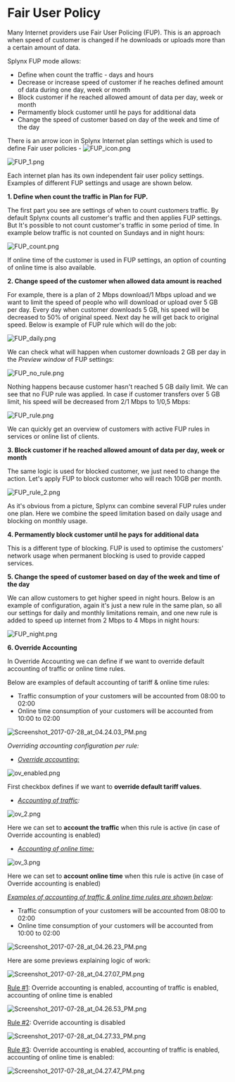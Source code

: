 Fair User Policy
================

Many Internet providers use Fair User Policing (FUP). This is an approach when speed of customer is changed if he downloads or uploads more than a certain amount of data.

Splynx FUP mode allows:

* Define when count the traffic - days and hours
* Decrease or increase speed of customer if he reaches defined amount of data during one day, week or month
* Block customer if he reached allowed amount of data per day, week or month
* Permamently block customer until he pays for additional data
* Change the speed of customer based on day of the week and time of the day  

There is an arrow icon in Splynx Internet plan settings which is used to define Fair user policies - ![FUP_icon.png](FUP_icon.png)

![FUP_1.png](FUP_1.png)

Each internet plan has its own independent fair user policy settings. Examples of different FUP settings and usage are shown below.

**1. Define when count the traffic in Plan for FUP.**

The first part you see are settings of when to count customers traffic. By default Splynx counts all customer's traffic and then applies FUP settings. But It's possible to not count customer's traffic in some period of time. In example below traffic is not counted on Sundays and in night hours:

![FUP_count.png](FUP_count.png)

If online time of the customer is used in FUP settings, an option of counting of online time is also available.

**2. Change speed of the customer when allowed **data** amount is reached**

For example, there is a plan of 2 Mbps download/1 Mbps upload and we want to limit the speed of people who will download or upload over 5 GB per day. Every day when customer downloads 5 GB, his speed will be decreased to 50% of original speed. Next day he will get back to original speed. Below is example of FUP rule which will do the job:

![FUP_daily.png](FUP_daily.png)

We can check what will happen when customer downloads 2 GB per day in the _Preview window_ of FUP settings:

![FUP_no_rule.png](FUP_no_rule.png)

Nothing happens because customer hasn't reached 5 GB daily limit. We can see that no FUP rule was applied. In case if customer transfers over 5 GB limit, his speed will be decreased from 2/1 Mbps to 1/0,5 Mbps:

![FUP_rule.png](FUP_rule.png)

We can quickly get an overview of customers with active FUP rules in services or online list of clients.

**3. Block customer if he reached allowed amount of data per day, week or month**

The same logic is used for blocked customer, we just need to change the action. Let's apply FUP to block customer who will reach 10GB per month.

![FUP_rule_2.png](FUP_rule_2.png)

As it's obvious from a picture, Splynx can combine several FUP rules under one plan. Here we combine the speed limitation based on daily usage and blocking on monthly usage.

**4. Permamently block customer until he pays for additional data**

This is a different type of blocking. FUP is used to optimise the customers' network usage when permanent blocking is used to provide capped services.

**5. Change the speed of customer based on day of the week and time of the day**

We can allow customers to get higher speed in night hours. Below is an example of configuration, again it's just a new rule in the same plan, so all our settings for daily and monthly limitations remain, and one new rule is added to speed up internet from 2 Mbps to 4 Mbps in night hours:

![FUP_night.png](FUP_night.png)

**6. Override Accounting**

In Override Accounting we can define if we want to override default accounting of traffic or online time rules.

Below are examples of default accounting of tariff & online time rules:

* Traffic consumption of your customers will be accounted from 08:00 to 02:00
* Online time consumption of your customers will be accounted from 10:00 to 02:00

![Screenshot_2017-07-28_at_04.24.03_PM.png](Screenshot_2017-07-28_at_04.24.03_PM.png)

_Overriding accounting configuration per rule:_

* _<u>Override accounting:</u>_

![ov_enabled.png](ov_enabled.png)

First checkbox defines if we want to **override default tariff values**.

* _<u>Accounting of traffic</u>:_

![ov_2.png](ov_2.png)

Here we can set to **account the traffic** when this rule is active (in case of Override accounting is enabled)

* _<u>Accounting of online time:</u>_

![ov_3.png](ov_3.png)

Here we can set to **account online time** when this rule is active (in case of Override accounting is enabled)

_<u>Examples of accounting of traffic & online time rules are shown below</u>_:

* Traffic consumption of your customers will be accounted from 08:00 to 02:00
* Online time consumption of your customers will be accounted from 10:00 to 02:00

![Screenshot_2017-07-28_at_04.26.23_PM.png](Screenshot_2017-07-28_at_04.26.23_PM.png)

Here are some previews explaining logic of work:

![Screenshot_2017-07-28_at_04.27.07_PM.png](Screenshot_2017-07-28_at_04.27.07_PM.png)

<u>Rule #1</u>: Override accounting is enabled, accounting of traffic is enabled, accounting of online time is enabled

![Screenshot_2017-07-28_at_04.26.53_PM.png](Screenshot_2017-07-28_at_04.26.53_PM.png)

<u>Rule #2</u>: Override accounting is disabled

![Screenshot_2017-07-28_at_04.27.33_PM.png](Screenshot_2017-07-28_at_04.27.33_PM.png)

<u>Rule #3</u>: Override accounting is enabled, accounting of traffic is enabled, accounting of online time is enabled:

![Screenshot_2017-07-28_at_04.27.47_PM.png](Screenshot_2017-07-28_at_04.27.47_PM.png)

